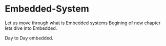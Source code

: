 # Embedded-System
Let us move through what is Embedded systems
Begining of new chapter lets dive into Embedded.

Day to Day embedded.
